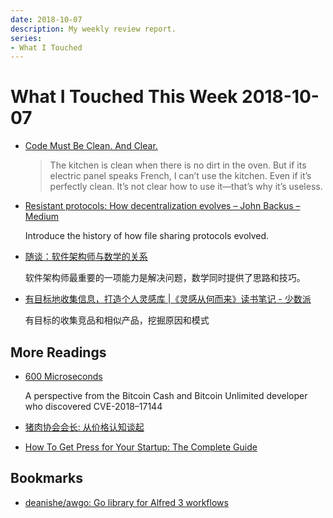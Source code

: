 ```yaml
---
date: 2018-10-07
description: My weekly review report.
series:
- What I Touched
---
```


# What I Touched This Week 2018-10-07


* [Code Must Be Clean. And Clear.](https://www.yegor256.com/2018/09/12/clear-code.html)

    > The kitchen is clean when there is no dirt in the oven. But if its electric panel speaks French, I can’t use the kitchen. Even if it’s perfectly clean. It’s not clear how to use it—that’s why it’s useless.

* [Resistant protocols: How decentralization evolves – John Backus – Medium](https://www.gwern.net/docs/technology/2018-07-25-johnbackus-howdecentralizationevolves.html)

    Introduce the history of how file sharing protocols evolved.

* [随谈：软件架构师与数学的关系](http://www.infoq.com/cn/articles/relationship-between-software-architect-and-mathematics)

    软件架构师最重要的一项能力是解决问题，数学同时提供了思路和技巧。

* [有目标地收集信息，打造个人灵感库 |《灵感从何而来》读书笔记 - 少数派](https://sspai.com/post/47338)

    有目标的收集竞品和相似产品，挖掘原因和模式

<!--more-->

## More Readings

* [600 Microseconds](https://medium.com/@awemany/600-microseconds-b70f87b0b2a6)

    A perspective from the Bitcoin Cash and Bitcoin Unlimited developer who discovered CVE-2018–17144

* [猪肉协会会长: 从价格认知谈起](http://shejiajie.blogspot.com/2018/09/blog-post_18.html)

* [How To Get Press for Your Startup: The Complete Guide](https://medium.com/startup-grind/how-to-get-press-for-your-startup-the-complete-guide-b79c57318113)

## Bookmarks

* [deanishe/awgo: Go library for Alfred 3 workflows](https://github.com/deanishe/awgo)
